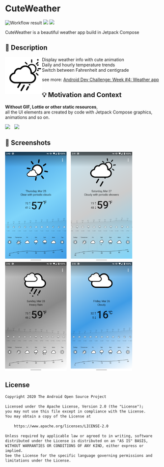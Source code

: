 # CuteWeather

<!--- Replace <OWNER> with your Github Username and <REPOSITORY> with the name of your repository. -->
<!--- You can find both of these in the url bar when you open your repository in github. -->
![Workflow result](https://github.com/vitaviva/compose-weather/workflows/Check/badge.svg)
![](https://img.shields.io/badge/jetpack_compose-1.0.0_beta02-green.svg)
![](https://img.shields.io/badge/min_sdk_versioin-23-orange.svg)

CuteWeather is a beautiful weather app build in Jetpack Compose

## :scroll: Description
<!--- Describe your app in one or two sentences -->

<img src="app/src/main/res/drawable/ic_launcher.png" width=120 align=left >

- Display weather info with cute animation
- Daily and hourly temperature trends
- Switch between Fahrenheit and centigrade

see more:  [Android Dev Challenge: Week #4: Weather app](https://android-developers.googleblog.com/2021/03/android-dev-challenge-4.html)

## :bulb: Motivation and Context
<!--- Optionally point readers to interesting parts of your submission. -->
<!--- What are you especially proud of? -->

**Without GIF, Lottie or other static resources**, <br/>
all the UI elements are created by code with Jetpack Compose graphics, animations and so on.


<img src="/results/video.gif" width="260">&emsp;<img src="/results/video_2.gif" width="260">


## :camera_flash: Screenshots
<!-- You can add more screenshots here if you like -->
<img src="/results/screenshot_1.png" width="200">&emsp;<img src="/results/screenshot_2.png" width="200"> <br/>
<img src="/results/screenshot_3.png" width="200">&emsp;<img src="/results/screenshot_4.png" width="200">

## License
```
Copyright 2020 The Android Open Source Project

Licensed under the Apache License, Version 2.0 (the "License");
you may not use this file except in compliance with the License.
You may obtain a copy of the License at

    https://www.apache.org/licenses/LICENSE-2.0

Unless required by applicable law or agreed to in writing, software
distributed under the License is distributed on an "AS IS" BASIS,
WITHOUT WARRANTIES OR CONDITIONS OF ANY KIND, either express or implied.
See the License for the specific language governing permissions and
limitations under the License.
```